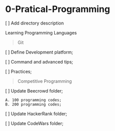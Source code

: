 # 0-Pratical-Programming
[ ] Add directory description

Learning Programming Languages
> Git
 
  [ ] Define Development platform;
  
  [ ] Command and advanced tips;
  
  [ ] Practices;

> Competitive Programming

  [ ] Update Beecrowd folder;
  
    A. 100 programming codes;
    B. 200 programming codes;
    
  [ ] Update HackerRank folder;

  [ ] Update CodeWars folder;  
